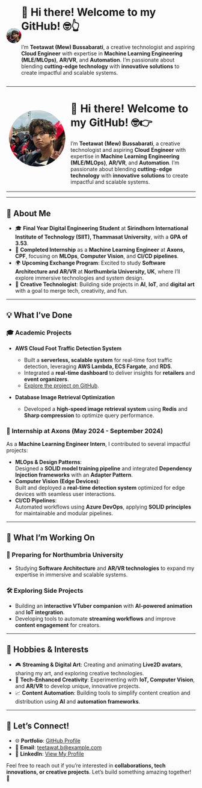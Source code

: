 <div style="display: flex; align-items: center;">
  <div>
    <img src="assets/profile1.jpg" alt="Profile Image" style="border-radius: 50%; width: 150px; margin-right: 20px;">
  </div>
  <div>
    <h1>👋 Hi there! Welcome to my GitHub! 🤓👆</h1>
    <p>
      I’m <b>Teetawat (Mew) Bussabarati</b>, a creative technologist and aspiring <b>Cloud Engineer</b> with expertise in 
      <b>Machine Learning Engineering (MLE/MLOps)</b>, <b>AR/VR</b>, and <b>Automation</b>. I’m passionate about blending 
      <b>cutting-edge technology</b> with <b>innovative solutions</b> to create impactful and scalable systems.
    </p>
  </div>
</div>

<table>
  <tr>
    <td style="width: 150px;">
      <img src="assets/profile1.jpg" alt="Profile Image" style="border-radius: 50%; width: 150px;">
    </td>
    <td>
      <h1>👋 Hi there! Welcome to my GitHub! 🤓👉</h1>
      <p>
        I’m <b>Teetawat (Mew) Bussabarati</b>, a creative technologist and aspiring <b>Cloud Engineer</b> with expertise in 
        <b>Machine Learning Engineering (MLE/MLOps)</b>, <b>AR/VR</b>, and <b>Automation</b>. I’m passionate about blending 
        <b>cutting-edge technology</b> with <b>innovative solutions</b> to create impactful and scalable systems.
      </p>
    </td>
  </tr>
</table>


---

## 🚀 About Me  

- 🎓 **Final Year Digital Engineering Student** at **Sirindhorn International Institute of Technology (SIIT), Thammasat University**, with a **GPA of 3.53**.  
- 💼 **Completed Internship** as a **Machine Learning Engineer** at **Axons, CPF**, focusing on **MLOps**, **Computer Vision**, and **CI/CD pipelines**.  
- 🌍 **Upcoming Exchange Program**: Excited to study **Software Architecture and AR/VR** at **Northumbria University, UK**, where I’ll explore immersive technologies and system design.  
- 🎨 **Creative Technologist**: Building side projects in **AI**, **IoT**, and **digital art** with a goal to merge tech, creativity, and fun.

---

## 💡 What I’ve Done  

### 🎓 **Academic Projects**  
- **AWS Cloud Foot Traffic Detection System**  
  - Built a **serverless, scalable system** for real-time foot traffic detection, leveraging **AWS Lambda, ECS Fargate**, and **RDS**.
  - Integrated a **real-time dashboard** to deliver insights for **retailers** and **event organizers**.
  - [Explore the project on GitHub](https://github.com/mewakinHub/Cloud-Foot-Traffic.git).

- **Database Image Retrieval Optimization**  
  - Developed a **high-speed image retrieval system** using **Redis** and **Sharp compression** to optimize query performance.

### 💼 **Internship at Axons (May 2024 - September 2024)**  
As a **Machine Learning Engineer Intern**, I contributed to several impactful projects:  
- **MLOps & Design Patterns**:  
  Designed a **SOLID model training pipeline** and integrated **Dependency Injection frameworks** with an **Adapter Pattern**.  
- **Computer Vision (Edge Devices)**:  
  Built and deployed a **real-time detection system** optimized for edge devices with seamless user interactions.  
- **CI/CD Pipelines**:  
  Automated workflows using **Azure DevOps**, applying **SOLID principles** for maintainable and modular pipelines.

---

## 🎯 What I’m Working On  

### **🌱 Preparing for Northumbria University**  
- Studying **Software Architecture** and **AR/VR technologies** to expand my expertise in immersive and scalable systems.  

### **🛠️ Exploring Side Projects**  
- Building an **interactive VTuber companion** with **AI-powered animation** and **IoT integration**.  
- Developing tools to automate **streaming workflows** and improve **content engagement** for creators.  

---

## 🎨 Hobbies & Interests  

- 🎮 **Streaming & Digital Art**: Creating and animating **Live2D avatars**, sharing my art, and exploring creative technologies.  
- 🤖 **Tech-Enhanced Creativity**: Experimenting with **IoT, Computer Vision**, and **AR/VR** to develop unique, innovative projects.  
- 📈 **Content Automation**: Building tools to simplify content creation and distribution using **AI** and **automation frameworks**.

---

## 📌 Let’s Connect!  

- 🌐 **Portfolio**: [GitHub Profile](https://github.com/mewakinHub)  
- 💬 **Email**: [teetawat.b@example.com](mailto:teetawat.b@example.com)  
- 💼 **LinkedIn**: [View My Profile](https://linkedin.com/in/teetawat-bussabarati)  

Feel free to reach out if you’re interested in **collaborations, tech innovations, or creative projects**. Let’s build something amazing together! 🚀  
